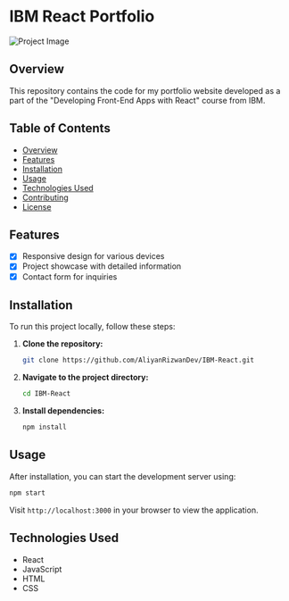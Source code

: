 
# IBM React Portfolio

![Project Image](/path/to/project/image.png)

## Overview

This repository contains the code for my portfolio website developed as a part of the "Developing Front-End Apps with React" course from IBM.

## Table of Contents

- [Overview](#overview)
- [Features](#features)
- [Installation](#installation)
- [Usage](#usage)
- [Technologies Used](#technologies-used)
- [Contributing](#contributing)
- [License](#license)

## Features

- [x] Responsive design for various devices
- [x] Project showcase with detailed information
- [x] Contact form for inquiries

## Installation

To run this project locally, follow these steps:

1. **Clone the repository:**

   ```bash
   git clone https://github.com/AliyanRizwanDev/IBM-React.git
   ```

2. **Navigate to the project directory:**

   ```bash
   cd IBM-React
   ```

3. **Install dependencies:**

   ```bash
   npm install
   ```

## Usage

After installation, you can start the development server using:

```bash
npm start
```

Visit `http://localhost:3000` in your browser to view the application.

## Technologies Used

- React
- JavaScript
- HTML
- CSS

